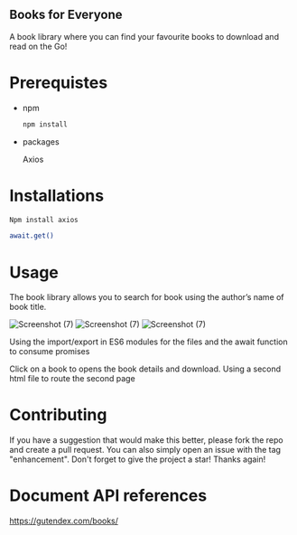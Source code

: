 ﻿## Books for Everyone

A book library where you can find your favourite books to download and read on the Go!

# Prerequistes

* npm
  ```sh
  npm install
  ```

- packages
  
  Axios

# Installations

  ```sh
Npm install axios
  ```

```sh
await.get()
```

# Usage

The book library allows you to search for book using the author’s name of book title.

![Screenshot (7)](https://github.com/user-attachments/assets/1e4d28bd-03e4-4696-86ac-569a7dca5471)
![Screenshot (7)](https://github.com/user-attachments/assets/1e4d28bd-03e4-4696-86ac-569a7dca5471)
![Screenshot (7)](https://github.com/user-attachments/assets/1e4d28bd-03e4-4696-86ac-569a7dca5471)


Using the import/export in ES6 modules for the files and the await function to consume promises

Click on a book to opens the book details and download. Using a second html file to route the second page

# Contributing

If you have a suggestion that would make this better, please fork the repo and create a pull request. You can also simply open an issue with the tag "enhancement". Don't forget to give the project a star! Thanks again!

# Document API references

https://gutendex.com/books/
